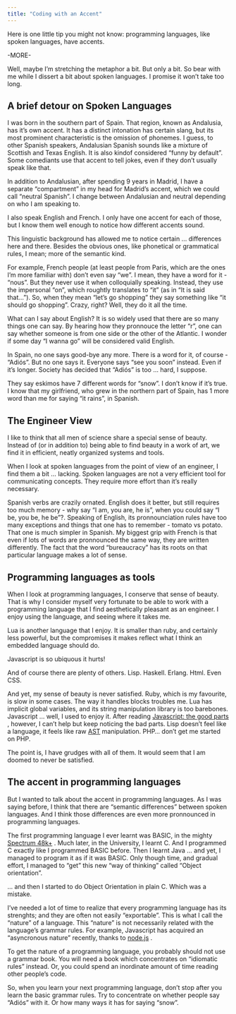 ```yaml
---
title: "Coding with an Accent"
---
```


Here is one little tip you might not know: programming languages, like
spoken languages, have accents.

-MORE-

Well, maybe I’m stretching the metaphor a bit. But only a bit. So bear
with me while I dissert a bit about spoken languages. I promise it won’t
take too long.

A brief detour on Spoken Languages
----------------------------------

I was born in the southern part of Spain. That region, known as
Andalusia, has it’s own accent. It has a distinct intonation has certain
slang, but its most prominent characteristic is the omission of
phonemes. I guess, to other Spanish speakers, Andalusian Spanish sounds
like a mixture of Scottish and Texas English. It is also kindof
considered “funny by default”. Some comediants use that accent to tell
jokes, even if they don’t usually speak like that.

In addition to Andalusian, after spending 9 years in Madrid, I have a
separate “compartment” in my head for Madrid’s accent, which we could
call “neutral Spanish”. I change between Andalusian and neutral
depending on who I am speaking to.

I also speak English and French. I only have one accent for each of
those, but I know them well enough to notice how different accents
sound.

This linguistic background has allowed me to notice certain …
differences here and there. Besides the obvious ones, like phonetical or
grammatical rules, I mean; more of the semantic kind.

For example, French people (at least people from Paris, which are the
ones I’m more familiar with) don’t even say “we”. I mean, they have a
word for it - “nous”. But they never use it when colloquially speaking.
Instead, they use the impersonal “on”, which roughtly translates to “it”
(as in “It is said that…”). So, when they mean “let’s go shopping” they
say something like “it should go shopping”. Crazy, right? Well, they do
it all the time.

What can I say about English? It is so widely used that there are so
many things one can say. By hearing how they pronnouce the letter “r”,
one can say whether someone is from one side or the other of the
Atlantic. I wonder if some day “I wanna go” will be considered valid
English.

In Spain, no one says good-bye any more. There is a word for it, of
course - “Adiós”. But no one says it. Everyone says “see you soon”
instead. Even if it’s longer. Society has decided that “Adiós” is too …
hard, I suppose.

They say eskimos have 7 different words for “snow”. I don’t know if it’s
true. I know that my girlfriend, who grew in the northern part of Spain,
has 1 more word than me for saying “it rains”, in Spanish.

The Engineer View
-----------------

I like to think that all men of science share a special sense of beauty.
Instead of (or in addition to) being able to find beauty in a work of
art, we find it in efficient, neatly organized systems and tools.

When I look at spoken languages from the point of view of an engineer, I
find them a bit … lacking. Spoken languages are not a very efficient
tool for communicating concepts. They require more effort than it’s
really necessary.

Spanish verbs are crazily ornated. English does it better, but still
requires too much memory - why say “I am, you are, he is”, when you
could say “I be, you be, he be”?. Speaking of English, its
pronnounciation rules have too many exceptions and things that one has
to remember - tomato vs potato. That one is much simpler in Spanish. My
biggest grip with French is that even if lots of words are pronnounced
the same way, they are written differently. The fact that the word
“bureaucracy” has its roots on that particular language makes a lot of
sense.

Programming languages as tools
------------------------------

When I look at programming languages, I conserve that sense of beauty.
That is why I consider myself very fortunate to be able to work with a
programming language that I find aesthetically pleasant as an engineer.
I enjoy using the language, and seeing where it takes me.

Lua is another language that I enjoy. It is smaller than ruby, and
certainly less powerful, but the compromises it makes reflect what I
think an embedded language should do.

Javascript is so ubiquous it hurts!

And of course there are plenty of others. Lisp. Haskell. Erlang. Html.
Even CSS.

And yet, my sense of beauty is never satisfied. Ruby, which is my
favourite, is slow in some cases. The way it handles blocks troubles me.
Lua has implicit global variables, and its string manipulation library
is too barebones. Javascript … well, I used to enjoy it. After reading
[Javascript: the good
parts](http://www.amazon.com/JavaScript-Good-Parts-Douglas-Crockford/dp/0596517742)
, however, I can’t help but keep noticing the bad parts. Lisp doesn’t
feel like a language, it feels like raw
[AST](http://en.wikipedia.org/wiki/Abstract_syntax_tree) manipulation.
PHP… don’t get me started on PHP.

The point is, I have grudges with all of them. It would seem that I am
doomed to never be satisfied.

The accent in programming languages
-----------------------------------

But I wanted to talk about the accent in programming languages. As I was
saying before, I think that there are “semantic differences” between
spoken languages. And I think those differences are even more
pronnounced in programming languages.

The first programming language I ever learnt was BASIC, in the mighty
[Spectrum 48k+](http://en.wikipedia.org/wiki/ZX_Spectrum#ZX_Spectrum.2B)
. Much later, in the University, I learnt C. And I programmed C exactly
like I programmed BASIC before. Then I learnt Java … and yet, I managed
to program it as if it was BASIC. Only though time, and gradual effort,
I managed to “get” this new “way of thinking” called “Object
orientation”.

… and then I started to do Object Orientation in plain C. Which was a
mistake.

I’ve needed a lot of time to realize that every programming language has
its strenghts; and they are often not easily “exportable”. This is what
I call the “nature” of a language. This “nature” is not necessarily
related with the language’s grammar rules. For example, Javascript has
acquired an “asyncronous nature” recently, thanks to
[node.js](http://nodejs.org) .

To get the nature of a programming language, you probably should not use
a grammar book. You will need a book which concentrates on “idiomatic
rules” instead. Or, you could spend an inordinate amount of time reading
other people’s code.

So, when you learn your next programming language, don’t stop after you
learn the basic grammar rules. Try to concentrate on whether people say
“Adiós” with it. Or how many ways it has for saying “snow”.
